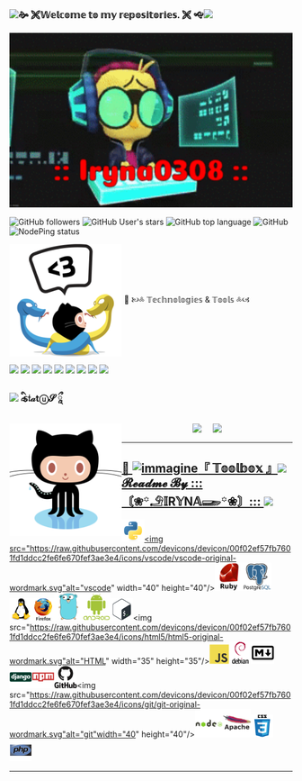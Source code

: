 


### <img src="https://c.tenor.com/3z9WAevpMVoAAAAi/cheeks-up.gif" width="60px">🙞 🙨𝕎𝕖𝕝𝕔𝕠𝕞𝕖 𝕥𝕠 𝕞𝕪 𝕣𝕖𝕡𝕠𝕤𝕚𝕥𝕠𝕣𝕚𝕖𝕤. 🙨 🙝<img src="https://c.tenor.com/iJ2oXX_hn44AAAAi/mokkapresti-monica-presti.gif" width="60px">

</hr>
<img src="./ezgif.com-add-text.gif" alt="ezgif.com-add-text.gif" height="310" >



![GitHub followers](https://img.shields.io/github/followers/IRYNA0308?style=social)
![GitHub User's stars](https://img.shields.io/github/stars/IRYNA0308?style=social)
![GitHub top language](https://img.shields.io/github/languages/top/IRYNA0308/PassDdosIry)
![GitHub](https://img.shields.io/badge/iryna0308-happycoding-success)
![NodePing status](https://img.shields.io/nodeping/status/jkiwn052-ntpp-4lbb-8d45-ihew6d9ucoei?style=plastic&up_color=yellow)

</hr>
<img align="center" title="Github" alt="Github" width="200px" src="pngegg.png" /> 🔧 🙠༜ 𝕋𝕖𝕔𝕙𝕟𝕠𝕝𝕠𝕘𝕚𝕖𝕤 & 𝕋𝕠𝕠𝕝𝕤 ༜🙢


</a>


![](https://img.shields.io/badge/OS-Linux-informational?style=flat&logo=linux&logoColor=white&color=2bbc8a)
![](https://img.shields.io/badge/Code-Python-informational?style=flat&logo=python&logoColor=white&color=2bbc8a)
![](https://img.shields.io/badge/Code-JavaScript-informational?style=flat&logo=javascript&logoColor=white&color=2bbc8a)
![](https://img.shields.io/badge/Shell-Bash-informational?style=flat&logo=gnu-bash&logoColor=white&color=2bbc8a)
![](https://img.shields.io/badge/Code-Vue-informational?style=flat&logo=vue.js&logoColor=white&color=2bbc8a)
![](https://img.shields.io/badge/Tools-PostgreSQL-informational?style=flat&logo=postgresql&logoColor=white&color=2bbc8a)
![](https://img.shields.io/badge/Tools-Docker-informational?style=flat&logo=docker&logoColor=white&color=2bbc8a)
![](https://img.shields.io/badge/Cloud-Digital_Ocean-informational?style=flat&logo=digitalocean&logoColor=white&color=2bbc8a)
![](https://img.shields.io/badge/Termux-tools-brightgreen?style=flat&logo=Termux&logoColor=white&color=2bbc8a)
 
 
 
### <img src="https://c.tenor.com/ucYo7disu-QAAAAi/mokkapresti-monica-presti.gif" width="60px"> ཱི  𝕤𝔱𝒶tⓤ𝓢 ཱྀ

<a href="https://github.com/IRYNA0308"><img align="left" title="Github" alt="Github" width="200px" src="pngegg(1).png" /></a>


<p align="center"><a href="https://github.com/IRYNA0308">
<img height="165" src="https://github-readme-stats.vercel.app/api?username=IRYNA0308&show_icons=true&include_all_commits=true&theme=react&cache_seconds=3200&hide_border=true" /></a>
&nbsp;&nbsp;&nbsp;
<a href="https://github.com/IRYNA0308"><img src="https://github-readme-stats.vercel.app/api/top-langs/?username=IRYNA0308&layout=compact&theme=react&hide_border=true" />

 
---

## 🧰 ![immagine](https://user-images.githubusercontent.com/79381105/131199208-75721fd9-b556-4dcc-92c8-be88b51cb7c2.png)『 𝕋𝕠𝕠𝕝𝕓𝕠𝕩 』<img src="https://c.tenor.com/9q01NW8hcEcAAAAi/mokkapresti-monica-presti.gif" width="60px"> 𝓡𝓮𝓪𝓭𝓶𝓮 𝓑𝔂 :::〘❀꙳𓄂𝕀R𝕐N𝔸𓆃꙳❀〙::: <img src="https://c.tenor.com/tLYaLqe-sgEAAAAi/kiss-fist-asl-thank-you.gif" width="50px">         
<img src="https://raw.githubusercontent.com/devicons/devicon/00f02ef57fb7601fd1ddcc2fe6fe670fef3ae3e4/icons/python/python-original.svg" alt="python" width="40" height="40"/><img src="https://raw.githubusercontent.com/devicons/devicon/00f02ef57fb7601fd1ddcc2fe6fe670fef3ae3e4/icons/vscode/vscode-original-wordmark.svg"alt="vscode" width="40" height="40"/><img src="https://raw.githubusercontent.com/devicons/devicon/00f02ef57fb7601fd1ddcc2fe6fe670fef3ae3e4/icons/ruby/ruby-original-wordmark.svg" alt="ruby" width="50" height="50"/><img src="https://github.com/devicons/devicon/blob/master/icons/postgresql/postgresql-original-wordmark.svg" alt="PostgreSQL" width="50" height="50"/><img src="https://raw.githubusercontent.com/devicons/devicon/00f02ef57fb7601fd1ddcc2fe6fe670fef3ae3e4/icons/linux/linux-original.svg" alt="linux" width="40" height="40"/><img src="https://raw.githubusercontent.com/devicons/devicon/00f02ef57fb7601fd1ddcc2fe6fe670fef3ae3e4/icons/firefox/firefox-original-wordmark.svg" alt="firefox" width="40" height="40"/><img src="https://raw.githubusercontent.com/devicons/devicon/00f02ef57fb7601fd1ddcc2fe6fe670fef3ae3e4/icons/go/go-original.svg" alt="go" width="50" height="50"/><img src="https://raw.githubusercontent.com/devicons/devicon/00f02ef57fb7601fd1ddcc2fe6fe670fef3ae3e4/icons/android/android-plain-wordmark.svg" alt="android" width="50" height="50"/><img src="https://raw.githubusercontent.com/devicons/devicon/00f02ef57fb7601fd1ddcc2fe6fe670fef3ae3e4/icons/bash/bash-original.svg" alt="bash" width="40" height="40"/><img src="https://raw.githubusercontent.com/devicons/devicon/00f02ef57fb7601fd1ddcc2fe6fe670fef3ae3e4/icons/html5/html5-original-wordmark.svg"alt="HTML" width="35" height="35"/><img src="https://github.com/devicons/devicon/blob/master/icons/javascript/javascript-original.svg" alt="JavaScript" width="35" height="35"/><img src="https://raw.githubusercontent.com/devicons/devicon/00f02ef57fb7601fd1ddcc2fe6fe670fef3ae3e4/icons/debian/debian-original-wordmark.svg" alt="debian" width="40" height="40"/><img src="https://raw.githubusercontent.com/devicons/devicon/00f02ef57fb7601fd1ddcc2fe6fe670fef3ae3e4/icons/markdown/markdown-original.svg" alt="markdown" width="40" height="40"/><img src="https://raw.githubusercontent.com/devicons/devicon/00f02ef57fb7601fd1ddcc2fe6fe670fef3ae3e4/icons/django/django-original.svg" alt="django" width="40" height="40"/><img src="https://github.com/devicons/devicon/blob/master/icons/npm/npm-original-wordmark.svg" alt="npm" width="40" height="40"/><img src="https://raw.githubusercontent.com/devicons/devicon/00f02ef57fb7601fd1ddcc2fe6fe670fef3ae3e4/icons/github/github-original-wordmark.svg" alt="github" width="40" height="40"/><img src="https://raw.githubusercontent.com/devicons/devicon/00f02ef57fb7601fd1ddcc2fe6fe670fef3ae3e4/icons/git/git-original-wordmark.svg"alt="git"width="40" height="40"/><img src="https://github.com/devicons/devicon/blob/master/icons/nodejs/nodejs-original-wordmark.svg" alt="NodeJS" width="50" height="50"/><img src="https://raw.githubusercontent.com/devicons/devicon/00f02ef57fb7601fd1ddcc2fe6fe670fef3ae3e4/icons/apache/apache-original-wordmark.svg" alt="apache" width="50" height="50"/><img src="https://raw.githubusercontent.com/devicons/devicon/00f02ef57fb7601fd1ddcc2fe6fe670fef3ae3e4/icons/css3/css3-original-wordmark.svg" alt="css3" width="40" height="40"/><img src="https://raw.githubusercontent.com/devicons/devicon/00f02ef57fb7601fd1ddcc2fe6fe670fef3ae3e4/icons/php/php-original.svg" alt="php" width="40" height="40"/>
 
---

 

 
 
 
 


 

